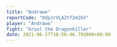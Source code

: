 ```yaml
---
title: "Andrawe"
reportCode: "8dpJrVLAZtf2m16X"
player: "Andrawe"
fight: "Gruul the Dragonkiller"
date: 2021-06-27T18:56:46.792000+00:00
---
```

